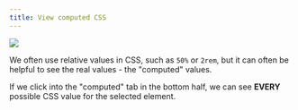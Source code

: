 ```yaml
---
title: View computed CSS
---
```


<img class="lg-img" src="../computed-css.png" />

We often use relative values in CSS, such as `50%` or `2rem`, but it can often be helpful to see the real values - the "computed" values.

If we click into the "computed" tab in the bottom half, we can see **EVERY** possible CSS value for the selected element.
